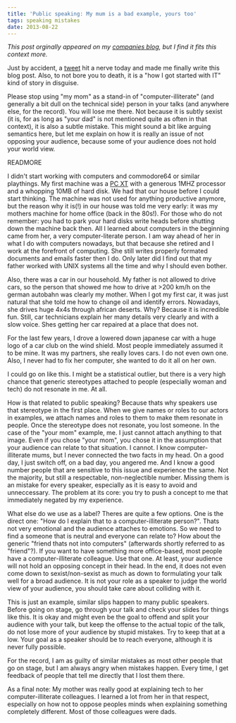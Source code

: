```yaml
---
title: 'Public speaking: My mum is a bad example, yours too'
tags: speaking mistakes
date: 2013-08-22
---
```

_This post orginally appeared on my [companies blog](http://asquera.de/blog), but I find it fits this context more._

Just by accident, a [tweet](https://twitter.com/KarvelDigital/status/337608106085326848) hit a nerve today and made me finally write this blog post. Also, to not bore you to death, it is a "how I got started with IT" kind of story in disguise.

Please stop using "my mom" as a stand-in of "computer-illiterate" (and generally a bit dull on the technical side) person in your talks (and anywhere else, for the record). You will lose me there. Not because it is subtly sexist (it is, for as long as "your dad" is not mentioned quite as often in that context), it is also a subtle mistake. This might sound a bit like arguing semantics here, but let me explain on how it is really an issue of not opposing your audience, because some of your audience does not hold your world view.

READMORE

I didn't start working with computers and commodore64 or similar playthings. My first machine was a [PC XT](http://de.wikipedia.org/wiki/IBM_Personal_Computer_XT) with a generous 1MHZ processor and a whopping 10MB of hard disk. We had that our house before I could start thinking. The machine was not used for anything productive anymore, but the reason why it is(!) in our house was told me very early: it was my mothers machine for home office (back in the 80s!). For those who do not remember: you had to park your hard disks write heads before shutting down the machine back then. All I learned about computers in the beginning came from her, a very computer-literate person. I am way ahead of her in what I do with computers nowadays, but that because she retired and I work at the forefront of computing. She still writes properly formated documents and emails faster then I do. Only later did I find out that my father worked with UNIX systems all the time and why I should even bother.

Also, there was a car in our household. My father is not allowed to drive cars, so the person that showed me how to drive at >200 km/h on the german autobahn was clearly my mother. When I got my first car, it was just natural that she told me how to change oil and identify errors. Nowadays, she drives huge 4x4s through african deserts. Why? Because it is incredible fun. Still, car technicians explain her many details very clearly and with a slow voice. Shes getting her car repaired at a place that does not.

For the last few years, I drove a lowered down japanese car with a huge logo of a car club on the wind shield. Most people immediately assumed it to be mine. It was my partners, she really loves cars. I do not even own one. Also, I never had to fix her computer, she wanted to do it all on her own.

I could go on like this. I might be a statistical outlier, but there is a very high chance that generic stereotypes attached to people (especially woman and tech) do not resonate in me. At all.

How is that related to public speaking? Because thats why speakers use that stereotype in the first place. When we give names or roles to our actors in examples, we attach names and roles to them to make them resonate in people. Once the stereotype does not resonate, you lost someone. In the case of the "your mom" example, me. I just cannot attach anything to that image. Even if you chose "your mom", you chose it in the assumption that your audience can relate to that situation. I cannot. I know computer-illiterate mums, but I never connected the two facts in my head. On a good day, I just switch off, on a bad day, you angered me. And I know a good number people that are sensitive to this issue and experience the same. Not the majority, but still a respectable, non-neglectible number. Missing them is an mistake for every speaker, especially as it is easy to avoid and unneccessary. The problem at its core: you try to push a concept to me that immediately negated by my experience.

What else do we use as a label? Theres are quite a few options. One is the direct one: "How do I explain that to a computer-illiterate person?". Thats not very emotional and the audience attaches to emotions. So we need to find a someone that is neutral and everyone can relate to? How about the generic "friend thats not into computers" (afterwards shortly referred to as "friend"?). If you want to have something more office-based, most people have a computer-illiterate colleague. Use that one. At least, your audience will not hold an opposing concept in their head. In the end, it does not even come down to sexist/non-sexist as much as down to formulating your talk well for a broad audience. It is not your role as a speaker to judge the world view of your audience, you should take care about colliding with it.

This is just an example, similar slips happen to many public speakers. Before going on stage, go through your talk and check your slides for things like this. It is okay and might even be the goal to offend and split your audience with your talk, but keep the offense to the actual topic of the talk, do not lose more of your audience by stupid mistakes. Try to keep that at a low. Your goal as a speaker should be to reach everyone, although it is never fully possible.

For the record, I am as guilty of similar mistakes as most other people that go on stage, but I am always angry when mistakes happen. Every time, I get feedback of people that tell me directly that I lost them there.

As a final note: My mother was really good at explaining tech to her computer-illiterate colleagues. I learned a lot from her in that respect, especially on how not to oppose peoples minds when explaining something completely different. Most of those colleagues were dads.